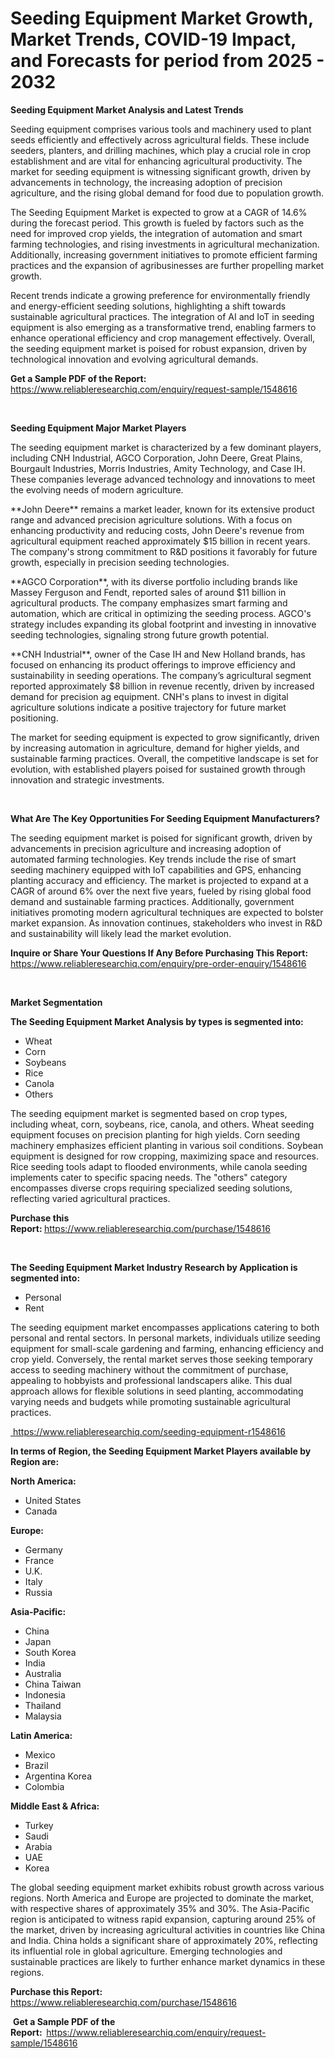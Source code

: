 <p><h1>Seeding Equipment Market Growth, Market Trends, COVID-19 Impact, and Forecasts for period from 2025 - 2032</h1></p><p><strong>Seeding Equipment Market Analysis and Latest Trends</strong></p>
<p><p>Seeding equipment comprises various tools and machinery used to plant seeds efficiently and effectively across agricultural fields. These include seeders, planters, and drilling machines, which play a crucial role in crop establishment and are vital for enhancing agricultural productivity. The market for seeding equipment is witnessing significant growth, driven by advancements in technology, the increasing adoption of precision agriculture, and the rising global demand for food due to population growth.</p><p>The Seeding Equipment Market is expected to grow at a CAGR of 14.6% during the forecast period. This growth is fueled by factors such as the need for improved crop yields, the integration of automation and smart farming technologies, and rising investments in agricultural mechanization. Additionally, increasing government initiatives to promote efficient farming practices and the expansion of agribusinesses are further propelling market growth. </p><p>Recent trends indicate a growing preference for environmentally friendly and energy-efficient seeding solutions, highlighting a shift towards sustainable agricultural practices. The integration of AI and IoT in seeding equipment is also emerging as a transformative trend, enabling farmers to enhance operational efficiency and crop management effectively. Overall, the seeding equipment market is poised for robust expansion, driven by technological innovation and evolving agricultural demands.</p></p>
<p><strong>Get a Sample PDF of the Report:&nbsp;</strong> <a href="https://www.reliableresearchiq.com/enquiry/request-sample/1548616?utm_campaign=1129&utm_medium=2&utm_source=Github&utm_content=ia&utm_term=16042025&utm_id=seeding-equipment">https://www.reliableresearchiq.com/enquiry/request-sample/1548616</a></p>
<p>&nbsp;</p>
<p><strong>Seeding Equipment Major Market Players</strong></p>
<p><p>The seeding equipment market is characterized by a few dominant players, including CNH Industrial, AGCO Corporation, John Deere, Great Plains, Bourgault Industries, Morris Industries, Amity Technology, and Case IH. These companies leverage advanced technology and innovations to meet the evolving needs of modern agriculture.</p><p>**John Deere** remains a market leader, known for its extensive product range and advanced precision agriculture solutions. With a focus on enhancing productivity and reducing costs, John Deere's revenue from agricultural equipment reached approximately $15 billion in recent years. The company's strong commitment to R&D positions it favorably for future growth, especially in precision seeding technologies.</p><p>**AGCO Corporation**, with its diverse portfolio including brands like Massey Ferguson and Fendt, reported sales of around $11 billion in agricultural products. The company emphasizes smart farming and automation, which are critical in optimizing the seeding process. AGCO's strategy includes expanding its global footprint and investing in innovative seeding technologies, signaling strong future growth potential.</p><p>**CNH Industrial**, owner of the Case IH and New Holland brands, has focused on enhancing its product offerings to improve efficiency and sustainability in seeding operations. The company’s agricultural segment reported approximately $8 billion in revenue recently, driven by increased demand for precision ag equipment. CNH's plans to invest in digital agriculture solutions indicate a positive trajectory for future market positioning.</p><p>The market for seeding equipment is expected to grow significantly, driven by increasing automation in agriculture, demand for higher yields, and sustainable farming practices. Overall, the competitive landscape is set for evolution, with established players poised for sustained growth through innovation and strategic investments.</p></p>
<p>&nbsp;</p>
<p><strong>What Are The Key Opportunities For Seeding Equipment Manufacturers?</strong></p>
<p><p>The seeding equipment market is poised for significant growth, driven by advancements in precision agriculture and increasing adoption of automated farming technologies. Key trends include the rise of smart seeding machinery equipped with IoT capabilities and GPS, enhancing planting accuracy and efficiency. The market is projected to expand at a CAGR of around 6% over the next five years, fueled by rising global food demand and sustainable farming practices. Additionally, government initiatives promoting modern agricultural techniques are expected to bolster market expansion. As innovation continues, stakeholders who invest in R&D and sustainability will likely lead the market evolution.</p></p>
<p><strong>Inquire or Share Your Questions If Any Before Purchasing This Report:</strong> <a href="https://www.reliableresearchiq.com/enquiry/pre-order-enquiry/1548616?utm_campaign=1129&utm_medium=2&utm_source=Github&utm_content=ia&utm_term=16042025&utm_id=seeding-equipment">https://www.reliableresearchiq.com/enquiry/pre-order-enquiry/1548616</a></p>
<p>&nbsp;</p>
<p><strong>Market Segmentation</strong></p>
<p><strong>The Seeding Equipment Market Analysis by types is segmented into:</strong></p>
<p><ul><li>Wheat</li><li>Corn</li><li>Soybeans</li><li>Rice</li><li>Canola</li><li>Others</li></ul></p>
<p><p>The seeding equipment market is segmented based on crop types, including wheat, corn, soybeans, rice, canola, and others. Wheat seeding equipment focuses on precision planting for high yields. Corn seeding machinery emphasizes efficient planting in various soil conditions. Soybean equipment is designed for row cropping, maximizing space and resources. Rice seeding tools adapt to flooded environments, while canola seeding implements cater to specific spacing needs. The "others" category encompasses diverse crops requiring specialized seeding solutions, reflecting varied agricultural practices.</p></p>
<p><strong>Purchase this Report:&nbsp;</strong><a href="https://www.reliableresearchiq.com/purchase/1548616?utm_campaign=1129&utm_medium=2&utm_source=Github&utm_content=ia&utm_term=16042025&utm_id=seeding-equipment">https://www.reliableresearchiq.com/purchase/1548616</a></p>
<p>&nbsp;</p>
<p><strong>The Seeding Equipment Market Industry Research by Application is segmented into:</strong></p>
<p><ul><li>Personal</li><li>Rent</li></ul></p>
<p><p>The seeding equipment market encompasses applications catering to both personal and rental sectors. In personal markets, individuals utilize seeding equipment for small-scale gardening and farming, enhancing efficiency and crop yield. Conversely, the rental market serves those seeking temporary access to seeding machinery without the commitment of purchase, appealing to hobbyists and professional landscapers alike. This dual approach allows for flexible solutions in seed planting, accommodating varying needs and budgets while promoting sustainable agricultural practices.</p></p>
<p><a href="https://www.reliableresearchiq.com/seeding-equipment-r1548616?utm_campaign=1129&utm_medium=2&utm_source=Github&utm_content=ia&utm_term=16042025&utm_id=seeding-equipment">&nbsp;https://www.reliableresearchiq.com/seeding-equipment-r1548616</a></p>
<p><strong>In terms of Region, the Seeding Equipment Market Players available by Region are:</strong></p>
<p>
    <p> <strong> North America: </strong>
        <ul>
            <li>United States</li>
            <li>Canada</li>
        </ul>
        </p> 
    <p> <strong> Europe: </strong>
        <ul>
            <li>Germany</li>
            <li>France</li>
            <li>U.K.</li>
            <li>Italy</li>
            <li>Russia</li>
        </ul>
        </p> 
    <p> <strong> Asia-Pacific: </strong>
        <ul>
            <li>China</li>
            <li>Japan</li>
            <li>South Korea</li>
            <li>India</li>
            <li>Australia</li>
            <li>China Taiwan</li>
            <li>Indonesia</li>
            <li>Thailand</li>
            <li>Malaysia</li>
        </ul>
        </p> 
    <p> <strong> Latin America: </strong>
        <ul>
            <li>Mexico</li>
            <li>Brazil</li>
            <li>Argentina Korea</li>
            <li>Colombia</li>
        </ul>
        </p> 
    <p> <strong> Middle East & Africa: </strong>
        <ul>
            <li>Turkey</li>
            <li>Saudi</li>
            <li>Arabia</li>
            <li>UAE</li>
            <li>Korea</li>
        </ul>
    </p>
    </p>
<p><p>The global seeding equipment market exhibits robust growth across various regions. North America and Europe are projected to dominate the market, with respective shares of approximately 35% and 30%. The Asia-Pacific region is anticipated to witness rapid expansion, capturing around 25% of the market, driven by increasing agricultural activities in countries like China and India. China holds a significant share of approximately 20%, reflecting its influential role in global agriculture. Emerging technologies and sustainable practices are likely to further enhance market dynamics in these regions.</p></p>
<p><strong>Purchase this Report: </strong><a href="https://www.reliableresearchiq.com/purchase/1548616?utm_campaign=1129&utm_medium=2&utm_source=Github&utm_content=ia&utm_term=16042025&utm_id=seeding-equipment">https://www.reliableresearchiq.com/purchase/1548616</a></p>
<p>&nbsp;<strong>Get a Sample PDF of the Report:&nbsp;&nbsp;</strong><a href="https://www.reliableresearchiq.com/enquiry/request-sample/1548616?utm_campaign=1129&utm_medium=2&utm_source=Github&utm_content=ia&utm_term=16042025&utm_id=seeding-equipment">https://www.reliableresearchiq.com/enquiry/request-sample/1548616</a></p>
<p><strong></strong></p>
<p><p></p><p></p><p></p></p>